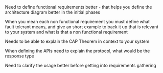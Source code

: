Need to define functional requirements better - that helps you define the architecture diagram better in the initial phases

When you mean each non functional requirement you must define what fault tolerant means, and give an short example to back it up that is relevant to your system and what is that a non functional requirement

Needs to be able to explain the CAP Theorem in context to your system

When defining the APIs need to explain the protocol, what would be the response type

Need to clarify the usage better before getting into requirements gathering



